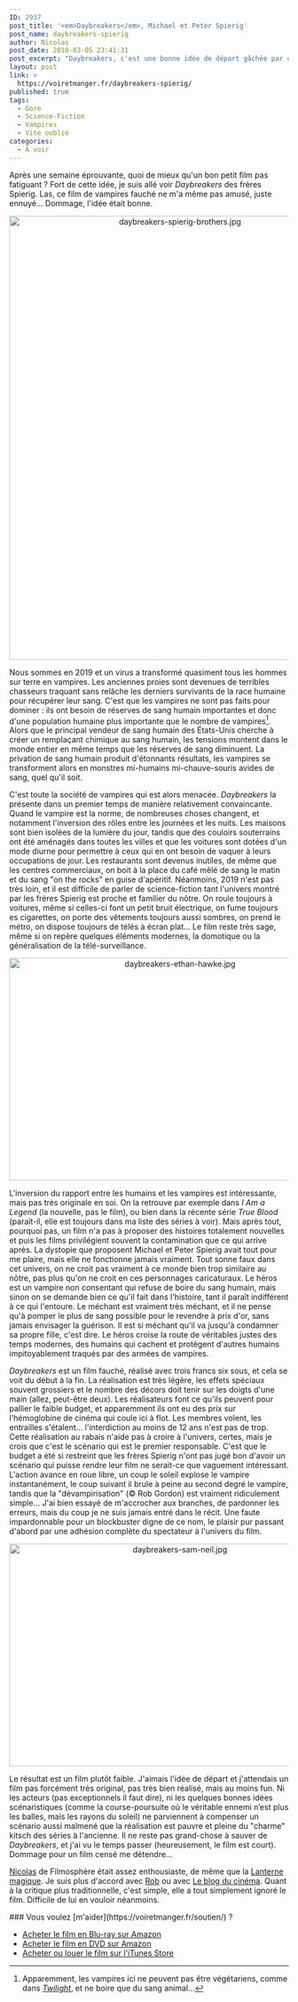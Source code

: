 ```yaml
---
ID: 2937
post_title: '<em>Daybreakers</em>, Michael et Peter Spierig'
post_name: daybreakers-spierig
author: Nicolas
post_date: 2010-03-05 23:41:31
post_excerpt: "Daybreakers, c'est une bonne idée de départ gâchée par une réalisation et un scénario pas au niveau. Le résultat est très décevant."
layout: post
link: >
  https://voiretmanger.fr/daybreakers-spierig/
published: true
tags:
  - Gore
  - Science-Fiction
  - Vampires
  - Vite oublié
categories:
  - À voir
---
```

<p>Après une semaine éprouvante, quoi de mieux qu'un bon petit film pas fatiguant ? Fort de cette idée, je suis allé voir <em>Daybreakers</em> des frères Spierig. Las, ce film de vampires fauché ne m'a même pas amusé, juste ennuyé… Dommage, l'idée était bonne.</p>

<div style="text-align: center;"><img class="aligncenter" src="https://voiretmanger.fr/wp-content/uploads/2010/03/daybreakers-spierig-brothers.jpg" border="0" alt="daybreakers-spierig-brothers.jpg" width="600" height="800" /></div>

Nous sommes en 2019 et un virus a transformé quasiment tous les hommes sur terre en vampires. Les anciennes proies sont devenues de terribles chasseurs traquant sans relâche les derniers survivants de la race humaine pour récupérer leur sang. C'est que les vampires ne sont pas faits pour dominer : ils ont besoin de réserves de sang humain importantes et donc d'une population humaine plus importante que le nombre de vampires[^1]. Alors que le principal vendeur de sang humain des États-Unis cherche à créer un remplaçant chimique au sang humain, les tensions montent dans le monde entier en même temps que les réserves de sang diminuent. La privation de sang humain produit d'étonnants résultats, les vampires se transforment alors en monstres mi-humains mi-chauve-souris avides de sang, quel qu'il soit.

<p>C'est toute la société de vampires qui est alors menacée. <em>Daybreakers</em> la présente dans un premier temps de manière relativement convaincante. Quand le vampire est la norme, de nombreuses choses changent, et notamment l'inversion des rôles entre les journées et les nuits. Les maisons sont bien isolées de la lumière du jour, tandis que des couloirs souterrains ont été aménagés dans toutes les villes et que les voitures sont dotées d'un mode diurne pour permettre à ceux qui en ont besoin de vaquer à leurs occupations de jour. Les restaurants sont devenus inutiles, de même que les centres commerciaux, on boit à la place du café mêlé de sang le matin et du sang "on the rocks" en guise d'apéritif. Néanmoins, 2019 n'est pas très loin, et il est difficile de parler de science-fiction tant l'univers montré par les frères Spierig est proche et familier du nôtre. On roule toujours à voitures, même si celles-ci font un petit bruit électrique, on fume toujours es cigarettes, on porte des vêtements toujours aussi sombres, on prend le métro, on dispose toujours de télés à écran plat… Le film reste très sage, même si on repère quelques éléments modernes, la domotique ou la généralisation de la télé-surveillance.</p>

<div style="text-align: center;"><img class="aligncenter" src="https://voiretmanger.fr/wp-content/uploads/2010/03/daybreakers-ethan-hawke.jpg" border="0" alt="daybreakers-ethan-hawke.jpg" width="600" height="401" /></div>
<p>L'inversion du rapport entre les humains et les vampires est intéressante, mais pas très originale en soi. On la retrouve par exemple dans <em>I Am a Legend</em> (la nouvelle, pas le film), ou bien dans la récente série <em>True Blood</em> (paraît-il, elle est toujours dans ma liste des séries à voir). Mais après tout, pourquoi pas, un film n'a pas à proposer des histoires totalement nouvelles et puis les films privilégient souvent la contamination que ce qui arrive après. La dystopie que proposent Michael et Peter Spierig avait tout pour me plaire, mais elle ne fonctionne jamais vraiment. Tout sonne faux dans cet univers, on ne croit pas vraiment à ce monde bien trop similaire au nôtre, pas plus qu'on ne croit en ces personnages caricaturaux. Le héros est un vampire non consentant qui refuse de boire du sang humain, mais sinon on se demande bien ce qu'il fait dans l'histoire, tant il paraît indifférent à ce qui l'entoure. Le méchant est vraiment très méchant, et il ne pense qu'à pomper le plus de sang possible pour le revendre à prix d'or, sans jamais envisager la guérison. Il est si méchant qu'il va jusqu'à condamner sa propre fille, c'est dire. Le héros croise la route de véritables justes des temps modernes, des humains qui cachent et protègent d'autres humains impitoyablement traqués par des armées de vampires.</p>
<p><em>Daybreakers</em> est un film fauché, réalisé avec trois francs six sous, et cela se voit du début à la fin. La réalisation est très légère, les effets spéciaux souvent grossiers et le nombre des décors doit tenir sur les doigts d'une main (allez, peut-être deux). Les réalisateurs font ce qu'ils peuvent pour pallier le faible budget, et apparemment ils ont eu des prix sur l'hémoglobine de cinéma qui coule ici à flot. Les membres volent, les entrailles s'étalent… l'interdiction au moins de 12 ans n'est pas de trop. Cette réalisation au rabais n'aide pas à croire à l'univers, certes, mais je crois que c'est le scénario qui est le premier responsable. C'est que le budget a été si restreint que les frères Spierig n'ont pas jugé bon d'avoir un scénario qui puisse rendre leur film ne serait-ce que vaguement intéressant. L'action avance en roue libre, un coup le soleil explose le vampire instantanément, le coup suivant il brule à peine au second degré le vampire, tandis que la "dévampirisation" (© Rob Gordon) est vraiment ridiculement simple… J'ai bien essayé de m'accrocher aux branches, de pardonner les erreurs, mais du coup je ne suis jamais entré dans le récit. Une faute impardonnable pour un blockbuster digne de ce nom, le plaisir pur passant d'abord par une adhésion complète du spectateur à l'univers du film.</p>

<div style="text-align: center;"><img class="aligncenter" src="https://voiretmanger.fr/wp-content/uploads/2010/03/daybreakers-sam-neil.jpg" border="0" alt="daybreakers-sam-neil.jpg" width="600" height="401" /></div>
<p>Le résultat est un film plutôt faible. J'aimais l'idée de départ et j'attendais un film pas forcément très original, pas très bien réalisé, mais au moins fun. Ni les acteurs (pas exceptionnels il faut dire), ni les quelques bonnes idées scénaristiques (comme la course-poursuite où le véritable ennemi n’est plus les balles, mais les rayons du soleil) ne parviennent à compenser un scénario aussi malmené que la réalisation est pauvre et pleine du "charme" kitsch des séries à l'ancienne. Il ne reste pas grand-chose à sauver de <em>Daybreakers</em>, et j'ai vu le temps passer (heureusement, le film est court). Dommage pour un film censé me détendre…</p>
<p><a href="http://www.filmosphere.com/2010/02/critique-daybreakers-2009/">Nicolas</a> de Filmosphère était assez enthousiaste, de même que la <a href="http://laternamagika.wordpress.com/2010/02/27/daybreakers-de-michael-et-peter-spierig/">Lanterne magique</a>. Je suis plus d'accord avec <a href="http://www.toujoursraison.com/2010/03/daybreakers.html">Rob</a> ou avec <a href="http://www.leblogducinema.com/2010/02/21/critique-daybreakers/">Le blog du cinéma</a>. Quant à la critique plus traditionnelle, c'est simple, elle a tout simplement ignoré le film. Difficile de lui en vouloir néanmoins.</p>

<div class="amazon" markdown="1">
### Vous voulez [m'aider](https://voiretmanger.fr/soutien/) ?

- [Acheter le film en Blu-ray sur Amazon](http://amzn.to/2xfazEh)
- [Acheter le film en DVD sur Amazon](http://amzn.to/2vOJWrT)
- [Acheter ou louer le film sur l'iTunes Store](https://itunes.apple.com/fr/movie/daybreakers/id454571757)
</div>

[^1]: Apparemment, les vampires ici ne peuvent pas être végétariens, comme dans <em><a href="https://voiretmanger.fr/tag/twilight/">Twilight</a></em>, et ne boire que du sang animal…